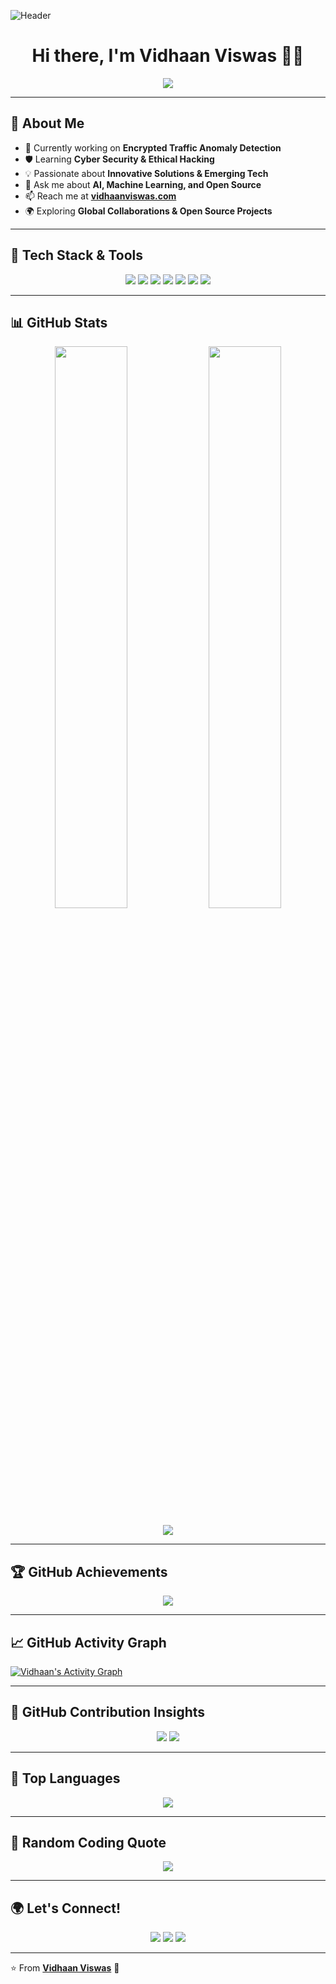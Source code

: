 ![Header](https://raw.githubusercontent.com/vidhaanviswas/vidhaanviswas/blob/main/head.png)

<h1 align="center">Hi there, I'm Vidhaan Viswas 👋🚀</h1>
<p align="center">
  <img src="https://readme-typing-svg.herokuapp.com?font=Fira+Code&pause=1000&color=36BCF7&center=true&vCenter=true&width=500&lines=Tech+Enthusiast+%7C+Open+Source+Contributor;Cyber+Security+Learner+%7C+Problem+Solver;Innovator+%7C+AI%2FML+Enthusiast+%7C+Coder" />
</p>

---

## 🌟 **About Me**
- 🔭 Currently working on **Encrypted Traffic Anomaly Detection**
- 🛡 Learning **Cyber Security & Ethical Hacking**
- 💡 Passionate about **Innovative Solutions & Emerging Tech**
- 💬 Ask me about **AI, Machine Learning, and Open Source**
- 📫 Reach me at **[vidhaanviswas.com](https://vidhaanviswas.com)**
- 🌍 Exploring **Global Collaborations & Open Source Projects**

---

## 🚀 **Tech Stack & Tools**
<p align="center">
  <img src="https://img.shields.io/badge/-Python-3776AB?style=for-the-badge&logo=python&logoColor=white"/>
  <img src="https://img.shields.io/badge/-JavaScript-F7DF1E?style=for-the-badge&logo=javascript&logoColor=black"/>
  <img src="https://img.shields.io/badge/-React-61DAFB?style=for-the-badge&logo=react&logoColor=black"/>
  <img src="https://img.shields.io/badge/-Node.js-339933?style=for-the-badge&logo=node.js&logoColor=white"/>
  <img src="https://img.shields.io/badge/-MongoDB-47A248?style=for-the-badge&logo=mongodb&logoColor=white"/>
  <img src="https://img.shields.io/badge/-Git-F05032?style=for-the-badge&logo=git&logoColor=white"/>
  <img src="https://img.shields.io/badge/-Docker-2496ED?style=for-the-badge&logo=docker&logoColor=white"/>
</p>

---

## 📊 **GitHub Stats**
<p align="center">
  <img src="https://github-readme-stats.vercel.app/api?username=vidhaanviswas&show_icons=true&theme=radical" width="48%"/>
  <img src="https://github-readme-streak-stats.herokuapp.com/?user=vidhaanviswas&theme=radical" width="48%"/>
</p>

<p align="center">
  <img src="https://github-profile-summary-cards.vercel.app/api/cards/profile-details?username=vidhaanviswas&theme=radical"/>
</p>

---

## 🏆 **GitHub Achievements**
<p align="center">
  <img src="https://github-profile-trophy.vercel.app/?username=vidhaanviswas&theme=dracula&no-frame=false"/>
</p>

---

## 📈 **GitHub Activity Graph**
[![Vidhaan's Activity Graph](https://github-readme-activity-graph.vercel.app/graph?username=vidhaanviswas&theme=dracula)](https://github.com/vidhaanviswas)

---

## 🎨 **GitHub Contribution Insights**
<p align="center">
<!--   <img src="https://github-profile-summary-cards.vercel.app/api/cards/most-commit-language?username=vidhaanviswas&theme=radical" />
  <img src="https://github-profile-summary-cards.vercel.app/api/cards/repos-per-language?username=vidhaanviswas&theme=radical" /> -->
  <img src="https://github-profile-summary-cards.vercel.app/api/cards/stats?username=vidhaanviswas&theme=radical" />
  <img src="https://github-profile-summary-cards.vercel.app/api/cards/productive-time?username=vidhaanviswas&theme=radical&utcOffset=8" />
</p>

---

## 📅 **Top Languages**
<p align="center">
  <img src="https://github-readme-stats.vercel.app/api/top-langs/?username=vidhaanviswas&layout=compact&theme=tokyonight" />
</p>

---

## 🧠 **Random Coding Quote**
<p align="center">
  <img src="https://quotes-github-readme.vercel.app/api?type=horizontal&theme=radical"/>
</p>

---

## 🌍 **Let's Connect!**
<p align="center">
  <a href="https://linkedin.com/in/vidhaanviswas"><img src="https://img.shields.io/badge/-LinkedIn-blue?style=for-the-badge&logo=linkedin"/></a>
  <a href="https://x.com/vidhaanviswas"><img src="https://img.shields.io/badge/-Twitter-1DA1F2?style=for-the-badge&logo=twitter&logoColor=white"/></a>
  <a href="mailto:vidhaanviswas9204@gmail.com"><img src="https://img.shields.io/badge/-Email-red?style=for-the-badge&logo=gmail&logoColor=white"/></a>
</p>

---

⭐️ From **[Vidhaan Viswas](https://vidhaanviswas.com)** 🚀
